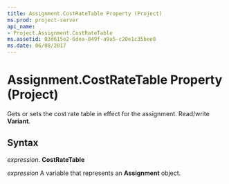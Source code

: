 ```yaml
---
title: Assignment.CostRateTable Property (Project)
ms.prod: project-server
api_name:
- Project.Assignment.CostRateTable
ms.assetid: 03d615e2-6dea-849f-a9a5-c20e1c35bee8
ms.date: 06/08/2017
---
```



# Assignment.CostRateTable Property (Project)

Gets or sets the cost rate table in effect for the assignment. Read/write **Variant**.


## Syntax

 _expression_. **CostRateTable**

 _expression_ A variable that represents an **Assignment** object.


